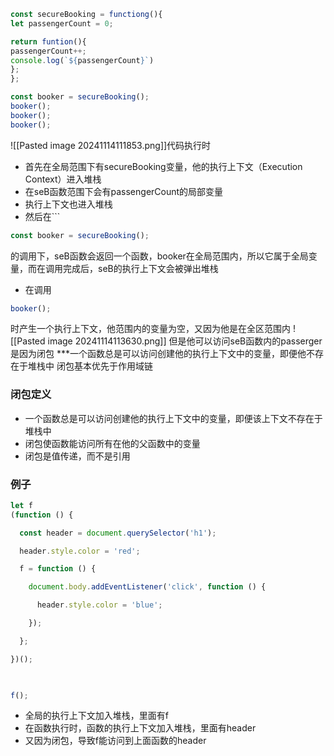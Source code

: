 ```js
const secureBooking = functiong(){
let passengerCount = 0;

return funtion(){
passengerCount++;
console.log(`${passengerCount}`)
};
};

const booker = secureBooking();
booker();
booker();
booker();
```
![[Pasted image 20241114111853.png]]代码执行时
- 首先在全局范围下有secureBooking变量，他的执行上下文（Execution Context）进入堆栈
- 在seB函数范围下会有passengerCount的局部变量
- 执行上下文也进入堆栈
- 然后在```
```js
const booker = secureBooking(); 
```
的调用下，seB函数会返回一个函数，booker在全局范围内，所以它属于全局变量，而在调用完成后，seB的执行上下文会被弹出堆栈
- 在调用
```js
booker();
```
时产生一个执行上下文，他范围内的变量为空，又因为他是在全区范围内
![[Pasted image 20241114113630.png]]
但是他可以访问seB函数内的passerger是因为闭包
***一个函数总是可以访问创建他的执行上下文中的变量，即便他不存在于堆栈中
闭包基本优先于作用域链

### 闭包定义
- 一个函数总是可以访问创建他的执行上下文中的变量，即便该上下文不存在于堆栈中
- 闭包使函数能访问所有在他的父函数中的变量
- 闭包是值传递，而不是引用

### 例子
```js
let f
(function () {

  const header = document.querySelector('h1');

  header.style.color = 'red';

  f = function () {

    document.body.addEventListener('click', function () {

      header.style.color = 'blue';

    });

  };

})();

  

f();
```
- 全局的执行上下文加入堆栈，里面有f
- 在函数执行时，函数的执行上下文加入堆栈，里面有header
- 又因为闭包，导致f能访问到上面函数的header